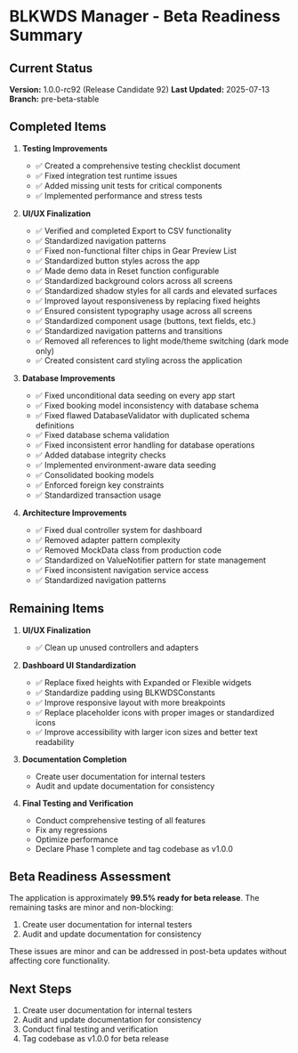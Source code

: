# BLKWDS Manager - Beta Readiness Summary

## Current Status

**Version:** 1.0.0-rc92 (Release Candidate 92)
**Last Updated:** 2025-07-13
**Branch:** pre-beta-stable

## Completed Items

1. **Testing Improvements**
   - ✅ Created a comprehensive testing checklist document
   - ✅ Fixed integration test runtime issues
   - ✅ Added missing unit tests for critical components
   - ✅ Implemented performance and stress tests

2. **UI/UX Finalization**
   - ✅ Verified and completed Export to CSV functionality
   - ✅ Standardized navigation patterns
   - ✅ Fixed non-functional filter chips in Gear Preview List
   - ✅ Standardized button styles across the app
   - ✅ Made demo data in Reset function configurable
   - ✅ Standardized background colors across all screens
   - ✅ Standardized shadow styles for all cards and elevated surfaces
   - ✅ Improved layout responsiveness by replacing fixed heights
   - ✅ Ensured consistent typography usage across all screens
   - ✅ Standardized component usage (buttons, text fields, etc.)
   - ✅ Standardized navigation patterns and transitions
   - ✅ Removed all references to light mode/theme switching (dark mode only)
   - ✅ Created consistent card styling across the application

3. **Database Improvements**
   - ✅ Fixed unconditional data seeding on every app start
   - ✅ Fixed booking model inconsistency with database schema
   - ✅ Fixed flawed DatabaseValidator with duplicated schema definitions
   - ✅ Fixed database schema validation
   - ✅ Fixed inconsistent error handling for database operations
   - ✅ Added database integrity checks
   - ✅ Implemented environment-aware data seeding
   - ✅ Consolidated booking models
   - ✅ Enforced foreign key constraints
   - ✅ Standardized transaction usage

4. **Architecture Improvements**
   - ✅ Fixed dual controller system for dashboard
   - ✅ Removed adapter pattern complexity
   - ✅ Removed MockData class from production code
   - ✅ Standardized on ValueNotifier pattern for state management
   - ✅ Fixed inconsistent navigation service access
   - ✅ Standardized navigation patterns

## Remaining Items

1. **UI/UX Finalization**
   - ✅ Clean up unused controllers and adapters

2. **Dashboard UI Standardization**
   - ✅ Replace fixed heights with Expanded or Flexible widgets
   - ✅ Standardize padding using BLKWDSConstants
   - ✅ Improve responsive layout with more breakpoints
   - ✅ Replace placeholder icons with proper images or standardized icons
   - ✅ Improve accessibility with larger icon sizes and better text readability

3. **Documentation Completion**
   - Create user documentation for internal testers
   - Audit and update documentation for consistency

4. **Final Testing and Verification**
   - Conduct comprehensive testing of all features
   - Fix any regressions
   - Optimize performance
   - Declare Phase 1 complete and tag codebase as v1.0.0

## Beta Readiness Assessment

The application is approximately **99.5% ready for beta release**. The remaining tasks are minor and non-blocking:

1. Create user documentation for internal testers
2. Audit and update documentation for consistency

These issues are minor and can be addressed in post-beta updates without affecting core functionality.

## Next Steps

1. Create user documentation for internal testers
2. Audit and update documentation for consistency
3. Conduct final testing and verification
4. Tag codebase as v1.0.0 for beta release

